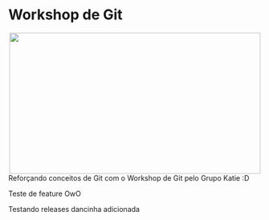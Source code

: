 # Workshop de Git
<div align="center">
  <img src="https://s6.gifyu.com/images/dancinhaKatiea6926315fef99a72.gif" width="500" height="281"/>
</div>
Reforçando conceitos de Git com o Workshop de Git pelo Grupo Katie :D

Teste de feature OwO

Testando releases dancinha adicionada
